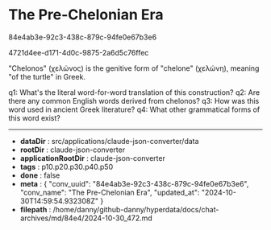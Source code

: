# The Pre-Chelonian Era

84e4ab3e-92c3-438c-879c-94fe0e67b3e6

4721d4ee-d171-4d0c-9875-2a6d5c76ffec

 "Chelonos" (χελώνος) is the genitive form of "chelone" (χελώνη), meaning "of the turtle" in Greek.

q1: What's the literal word-for-word translation of this construction?
q2: Are there any common English words derived from chelonos?
q3: How was this word used in ancient Greek literature?
q4: What other grammatical forms of this word exist?

---

* **dataDir** : src/applications/claude-json-converter/data
* **rootDir** : claude-json-converter
* **applicationRootDir** : claude-json-converter
* **tags** : p10.p20.p30.p40.p50
* **done** : false
* **meta** : {
  "conv_uuid": "84e4ab3e-92c3-438c-879c-94fe0e67b3e6",
  "conv_name": "The Pre-Chelonian Era",
  "updated_at": "2024-10-30T14:59:54.932308Z"
}
* **filepath** : /home/danny/github-danny/hyperdata/docs/chat-archives/md/84e4/2024-10-30_472.md